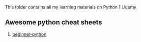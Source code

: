 This folder contains all my learning materials on Python
1.Udemy

## Awesome python cheat sheets

1. [beginner-python](file:///Users/sheeroh/Downloads/beginners_python_cheat_sheet_pcc_all.pdf)
